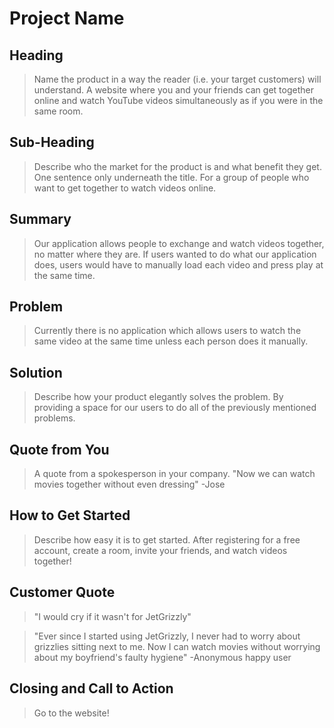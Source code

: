 # Project Name #

<!-- 
> This material was originally posted [here](http://www.quora.com/What-is-Amazons-approach-to-product-development-and-product-management). It is reproduced here for posterities sake.

There is an approach called "working backwards" that is widely used at Amazon. They work backwards from the customer, rather than starting with an idea for a product and trying to bolt customers onto it. While working backwards can be applied to any specific product decision, using this approach is especially important when developing new products or features.

For new initiatives a product manager typically starts by writing an internal press release announcing the finished product. The target audience for the press release is the new/updated product's customers, which can be retail customers or internal users of a tool or technology. Internal press releases are centered around the customer problem, how current solutions (internal or external) fail, and how the new product will blow away existing solutions.

If the benefits listed don't sound very interesting or exciting to customers, then perhaps they're not (and shouldn't be built). Instead, the product manager should keep iterating on the press release until they've come up with benefits that actually sound like benefits. Iterating on a press release is a lot less expensive than iterating on the product itself (and quicker!).

If the press release is more than a page and a half, it is probably too long. Keep it simple. 3-4 sentences for most paragraphs. Cut out the fat. Don't make it into a spec. You can accompany the press release with a FAQ that answers all of the other business or execution questions so the press release can stay focused on what the customer gets. My rule of thumb is that if the press release is hard to write, then the product is probably going to suck. Keep working at it until the outline for each paragraph flows. 

Oh, and I also like to write press-releases in what I call "Oprah-speak" for mainstream consumer products. Imagine you're sitting on Oprah's couch and have just explained the product to her, and then you listen as she explains it to her audience. That's "Oprah-speak", not "Geek-speak".

Once the project moves into development, the press release can be used as a touchstone; a guiding light. The product team can ask themselves, "Are we building what is in the press release?" If they find they're spending time building things that aren't in the press release (overbuilding), they need to ask themselves why. This keeps product development focused on achieving the customer benefits and not building extraneous stuff that takes longer to build, takes resources to maintain, and doesn't provide real customer benefit (at least not enough to warrant inclusion in the press release).
 -->
 
## Heading ##
  > Name the product in a way the reader (i.e. your target customers) will understand.
  A website where you and your friends can get together online and watch YouTube videos simultaneously as if you were in the same room. 

## Sub-Heading ##
  > Describe who the market for the product is and what benefit they get. One sentence only underneath the title.
  For a group of people who want to get together to watch videos online. 
  
  

## Summary ##
  >Our application allows people to exchange and watch videos together, no matter where they are. If users wanted to do what our application does, users would have to manually load each video and press play at the same time. 

## Problem ##
  > Currently there is no application which allows users to watch the same video at the same time unless each person does it manually. 
  

## Solution ##
  > Describe how your product elegantly solves the problem.
  By providing a space for our users to do all of the previously mentioned problems. 

## Quote from You ##
  > A quote from a spokesperson in your company.
  "Now we can watch movies together without even dressing" -Jose

## How to Get Started ##
  > Describe how easy it is to get started.
  After registering for a free account, create a room, invite your friends, and watch videos together!

## Customer Quote ##
  > "I would cry if it wasn't for JetGrizzly" 
  
  > "Ever since I started using JetGrizzly, I never had to worry about grizzlies sitting next to me. Now I can watch movies without worrying about my boyfriend's faulty hygiene" -Anonymous happy user
  

## Closing and Call to Action ##
  > Go to the website!
